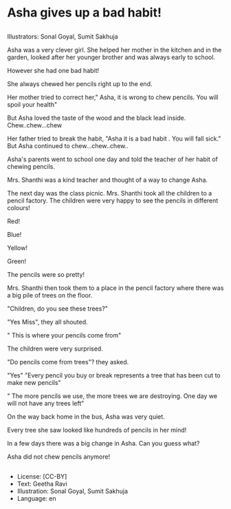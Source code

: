 # Asha gives up a bad habit!

##
Illustrators: Sonal Goyal, Sumit Sakhuja

Asha was a very clever girl. She helped her mother in the kitchen and in the garden, looked after her younger brother and was always early to school.

However she had one bad habit!

She always chewed her pencils right up to the end.

Her mother tried to correct her," Asha, it is wrong to chew pencils. You will spoil your health"

But Asha loved the taste of the wood and the black lead inside. Chew..chew...chew

Her father tried to break the habit, "Asha it is a bad habit . You will fall sick." But Asha continued to chew...chew..chew..

Asha's parents went to school one day and told the teacher of her habit of chewing pencils.

Mrs. Shanthi was a kind teacher and thought of a way to change Asha.

The next day was the class picnic. Mrs. Shanthi took all the children to a pencil factory. The children were very happy to see the pencils in different colours!

Red!

Blue!

Yellow!

Green!

The pencils were so pretty!

Mrs. Shanthi then took them to a place in the pencil factory where there was a big pile of trees on the floor.

"Children, do you see these trees?"

"Yes Miss", they all shouted.

" This is where your pencils come from"

The children were very surprised.

"Do pencils come from trees"? they asked.

"Yes" "Every pencil you buy or break represents a tree that has been cut to make new pencils"

" The more pencils we use, the more trees we are destroying. One day we will not have any trees left"

On the way back home in the bus, Asha was very quiet.

Every tree she saw looked like hundreds of pencils in her mind!

In a few days there was a big change in Asha. Can you guess what?

Asha did not chew pencils anymore!

##
* License: [CC-BY]
* Text: Geetha Ravi
* Illustration: Sonal Goyal, Sumit Sakhuja
* Language: en
